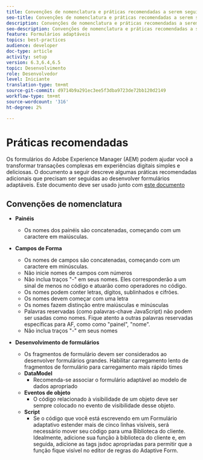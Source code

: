 ```yaml
---
title: Convenções de nomenclatura e práticas recomendadas a serem seguidas ao criar formulários adaptáveis
seo-title: Convenções de nomenclatura e práticas recomendadas a serem seguidas ao criar formulários adaptáveis
description: Convenções de nomenclatura e práticas recomendadas a serem seguidas ao criar formulários adaptáveis
seo-description: Convenções de nomenclatura e práticas recomendadas a serem seguidas ao criar formulários adaptáveis
feature: Formulários adaptáveis
topics: best-practices
audience: developer
doc-type: article
activity: setup
version: 6.3,6.4,6.5
topic: Desenvolvimento
role: Desenvolvedor
level: Iniciante
translation-type: tm+mt
source-git-commit: d9714b9a291ec3ee5f3dba9723de72bb120d2149
workflow-type: tm+mt
source-wordcount: '316'
ht-degree: 2%

---
```


# Práticas recomendadas    

Os formulários do Adobe Experience Manager (AEM) podem ajudar você a transformar transações complexas em experiências digitais simples e deliciosas. O documento a seguir descreve algumas práticas recomendadas adicionais que precisam ser seguidas ao desenvolver formulários adaptáveis. Este documento deve ser usado junto com [este documento](https://helpx.adobe.com/experience-manager/6-3/forms/using/adaptive-forms-best-practices.html#Overview)

## Convenções de nomenclatura

* **Painéis**
   * Os nomes dos painéis são concatenadas, começando com um caractere em maiúsculas.

* **Campos de Forma**
   * Os nomes de campos são concatenadas, começando com um caractere em minúsculas.
   * Não inicie nomes de campos com números
   * Não inclua traços &quot;-&quot; em seus nomes. Eles corresponderão a um sinal de menos no código e atuarão como operadores no código.
   * Os nomes podem conter letras, dígitos, sublinhados e cifrões.
   * Os nomes devem começar com uma letra
   * Os nomes fazem distinção entre maiúsculas e minúsculas
   * Palavras reservadas (como palavras-chave JavaScript) não podem ser usadas como nomes. Fique atento a outras palavras reservadas específicas para AF, como   como &quot;painel&quot;, &quot;nome&quot;.
   * Não inclua traços &quot;-&quot; em seus nomes
* **Desenvolvimento de formulários**
   * Os fragmentos de formulário devem ser considerados ao desenvolver formulários grandes. Habilitar carregamento lento de fragmentos de formulário para carregamento mais rápido   times
   * **DataModel**
      * Recomenda-se associar o formulário adaptável ao modelo de dados apropriado
   * **Eventos de objeto**
      * O código relacionado à visibilidade de um objeto deve ser sempre colocado no evento de visibilidade desse objeto.
   * **Script**
      * Se o código que você está escrevendo em um Formulário adaptativo estender mais de cinco linhas visíveis, será necessário mover seu código para uma Biblioteca do cliente. Idealmente, adicione sua função à biblioteca do cliente e, em seguida, adicione as tags jsdoc apropriadas para permitir que a função fique visível no editor de regras do Adaptive Form.


